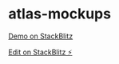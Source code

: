 # atlas-mockups

[Demo on StackBlitz](https://atlas-mockups.stackblitz.io)

[Edit on StackBlitz ⚡️](https://stackblitz.com/edit/atlas-mockups)
